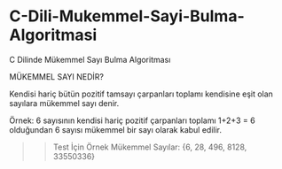 # C-Dili-Mukemmel-Sayi-Bulma-Algoritmasi
C Dilinde Mükemmel Sayı Bulma Algoritması

MÜKEMMEL SAYI NEDİR?

Kendisi hariç bütün pozitif tamsayı çarpanları toplamı kendisine eşit olan sayılara
mükemmel sayı denir. 

Örnek: 6 sayısının kendisi hariç pozitif çarpanları toplamı
1+2+3 = 6 olduğundan 6 sayısı mükemmel bir sayı olarak kabul edilir.

>> Test İçin Örnek Mükemmel Sayılar: {6, 28, 496, 8128, 33550336}
